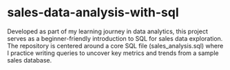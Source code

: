 # sales-data-analysis-with-sql
Developed as part of my learning journey in data analytics, this project serves as a beginner-friendly introduction to SQL for sales data exploration. The repository is centered around a core SQL file (sales_analysis.sql) where I practice writing queries to uncover key metrics and trends from a sample sales database.
